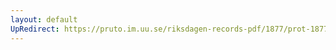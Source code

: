 ```yaml
---
layout: default
UpRedirect: https://pruto.im.uu.se/riksdagen-records-pdf/1877/prot-1877--ak--016/prot-1877--ak--016_007.pdf
---
```

